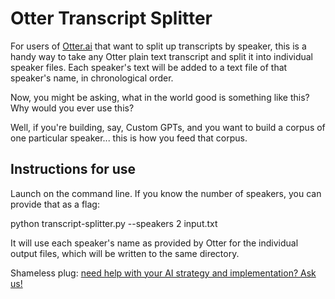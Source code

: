 # Otter Transcript Splitter

For users of [Otter.ai](https://www.trustinsights.ai/otter) that want to split up transcripts by speaker, this is a handy way to take any Otter plain text transcript and split it into individual speaker files. Each speaker's text will be added to a text file of that speaker's name, in chronological order.

Now, you might be asking, what in the world good is something like this? Why would you ever use this?

Well, if you're building, say, Custom GPTs, and you want to build a corpus of one particular speaker... this is how you feed that corpus.

## Instructions for use

Launch on the command line. If you know the number of speakers, you can provide that as a flag:

python transcript-splitter.py --speakers 2 input.txt

It will use each speaker's name as provided by Otter for the individual output files, which will be written to the same directory.

Shameless plug: [need help with your AI strategy and implementation? Ask us!](https://www.trustinsights.ai/aiservices)
